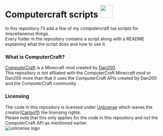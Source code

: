 # Computercraft scripts  <img src="http://www.computercraft.info/wiki/images/d/da/Ccblink.gif" width="40px">

In this repository I'll add a few of my computercraft lua scripts for miscellaneous things.  
Every folder in the repository contains a script along with a README explaining what the script does and how to use it.

### What is ComputerCraft?
[ComputerCraft](http://www.computercraft.info/) is a Minecraft mod created by [Dan200](http://www.computercraft.info/dan200/).  
This repository is not afiliated with the ComputerCraft Minecraft mod or Dan200 more than that it uses the ComputerCraft APIs created by Dan200 and the ComputerCraft community.

### Licensing
The code in this repository is licensed under [Unlicense](LICENSE.md) which waves the creator([Carlgo11](https://github.com/Carlgo11)) the licensing rights.  
Please note that this only applies for the code in this repository and not the ComputerCraft API as mentioned earlier.  
![unlicense logo](http://unlicense.org/pd-icon.png)
